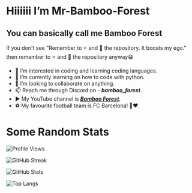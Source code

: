 # Hiiiiii I’m Mr-Bamboo-Forest  

## You can basically call me Bamboo Forest

If you don't see "Remember to ⭐ and 👀 the repository. It boosts my ego." then remember to  ⭐ and 👀 the repository anyway😁

- 👀 I’m interested in coding and learning coding languages.
- 🌱 I’m currently learning on how to code with python.
- 💞️ I’m looking to collaborate on anything. 
- 📫 Reach me through Discord on - ***bamboo_forest***. 
- ▶️ My YouTube channel is ***[Bamboo Forest](https://www.youtube.com/@-BambooForest-)***.
- ⚽ My favourite football team is FC Barcelona! 💙❤️. 

# Some Random Stats 

![Profile Views](https://komarev.com/ghpvc/?username=Mr-Bamboo-Forest&label=MY+PROFILE+VIEWS&color=blue)

![GitHub Streak](http://github-readme-streak-stats.herokuapp.com?user=Mr-Bamboo-Forest&count_private=true&theme=dark)

![GitHub Stats](https://github-readme-stats.vercel.app/api?username=Mr-Bamboo-Forest&theme=dark&count_private=true&hide=contribs&show_icons=true)

![Top Langs](https://github-readme-stats.vercel.app/api/top-langs/?username=Mr-Bamboo-Forest&count_private=true&layout=compact&theme=vision-friendly-dark&langs_count=10)
